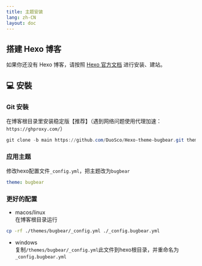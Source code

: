 ```yaml
---
title: 主题安装
lang: zh-CN
layout: doc
---
```

## 搭建 Hexo 博客

如果你还没有 Hexo 博客，请按照 [Hexo 官方文档](https://hexo.io/zh-cn/docs/) 进行安装、建站。


## 💻 安裝

### Git 安裝

在博客根目录里安装稳定版【推荐】（遇到网络问题使用代理加速：`https://ghproxy.com/`​）

```powershell
git clone -b main https://github.com/DuoSco/Hexo-theme-bugbear.git themes/bugbear
```

### 应用主题

修改hexo配置文件`_config.yml`​，把主题改为`bugbear`​

```yaml
theme: bugbear
```

### 更好的配置

* macos/linux  
  在博客根目录运行

```bash
cp -rf ./themes/bugbear/_config.yml ./_config.bugbear.yml
```

* windows  
  复制`/themes/bugbear/_config.yml`​此文件到hexo根目录，并重命名为`_config.bugbear.yml`​

‍
